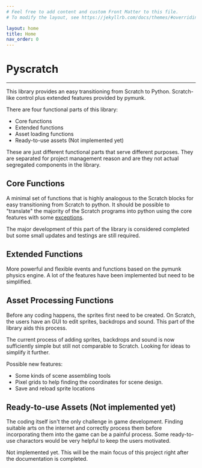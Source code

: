 ```yaml
---
# Feel free to add content and custom Front Matter to this file.
# To modify the layout, see https://jekyllrb.com/docs/themes/#overriding-theme-defaults

layout: home
title: Home
nav_order: 0
---
```

# Pyscratch
---
This library provides an easy transitioning from Scratch to Python. Scratch-like control plus extended features provided by pymunk. 

There are four functional parts of this library:
- Core functions
- Extended functions
- Asset loading functions
- Ready-to-use assets (Not implemented yet)

These are just different functional parts that serve different purposes. They are separated for project management reason and are they not actual segregated components in the library. 

## Core Functions
A minimal set of functions that is highly analogous to the Scratch blocks for easy transitioning from Scratch to python. It should be possible to "translate" the majority of the Scratch programs into python using the core features with some [exceptions](corresponding-scratch-blocks/exceptions.html).  

The major development of this part of the library is considered completed but some small updates and testings are still required. 


## Extended Functions
More powerful and flexible events and functions based on the pymunk physics engine. A lot of the features have been implemented but need to be simplified. 


## Asset Processing Functions 
Before any coding happens, the sprites first need to be created. On Scratch, the users have an GUI to edit sprites, backdrops and sound. This part of the library aids this process. 

The current process of adding sprites, backdrops and sound is now sufficiently simple but still not comparable to Scratch. Looking for ideas to simplify it further. 

Possible new features: 
- Some kinds of scene assembling tools
- Pixel grids to help finding the coordinates for scene design. 
- Save and reload sprite locations 

## Ready-to-use Assets (Not implemented yet)
The coding itself isn't the only challenge in game development. Finding suitable arts on the internet and correctly process them before incorporating them into the game can be a painful process. Some ready-to-use charactors would be very helpful to keep the users motivated. 


Not implemented yet. This will be the main focus of this project right after the documentation is completed. 

